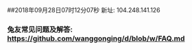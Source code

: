 ##2018年09月28日07时12分07秒 新址: 104.248.141.126
### 兔友常见问题及解答: https://github.com/wanggonging/d/blob/w/FAQ.md
